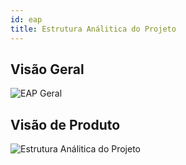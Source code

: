 ```yaml
---
id: eap
title: Estrutura Análitica do Projeto
---
```


## Visão Geral
![EAP Geral](https://fga-eps-mds.github.io/2018.2-ComexStat/img/eap_geral.jpg)

## Visão de Produto
![Estrutura Análitica do Projeto](https://fga-eps-mds.github.io/2018.2-ComexStat/img/eap.png)
